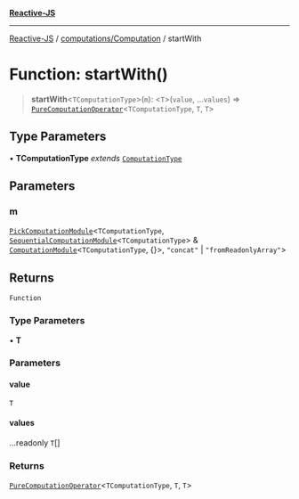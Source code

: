 [**Reactive-JS**](../../../README.md)

***

[Reactive-JS](../../../README.md) / [computations/Computation](../README.md) / startWith

# Function: startWith()

> **startWith**\<`TComputationType`\>(`m`): \<`T`\>(`value`, ...`values`) => [`PureComputationOperator`](../../type-aliases/PureComputationOperator.md)\<`TComputationType`, `T`, `T`\>

## Type Parameters

• **TComputationType** *extends* [`ComputationType`](../../type-aliases/ComputationType.md)

## Parameters

### m

[`PickComputationModule`](../../type-aliases/PickComputationModule.md)\<`TComputationType`, [`SequentialComputationModule`](../../interfaces/SequentialComputationModule.md)\<`TComputationType`\> & [`ComputationModule`](../../interfaces/ComputationModule.md)\<`TComputationType`, \{\}\>, `"concat"` \| `"fromReadonlyArray"`\>

## Returns

`Function`

### Type Parameters

• **T**

### Parameters

#### value

`T`

#### values

...readonly `T`[]

### Returns

[`PureComputationOperator`](../../type-aliases/PureComputationOperator.md)\<`TComputationType`, `T`, `T`\>
